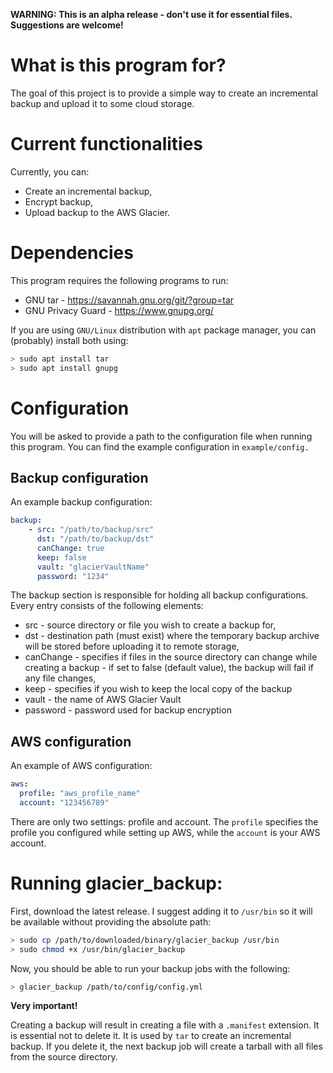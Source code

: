 **WARNING: This is an alpha release - don't use it for essential files. Suggestions are welcome!**

# What is this program for?

The goal of this project is to provide a simple way to create an incremental backup and upload
it to some cloud storage.

# Current functionalities

Currently, you can:

* Create an incremental backup,
* Encrypt backup,
* Upload backup to the AWS Glacier.

# Dependencies

This program requires the following programs to run:

* GNU tar - https://savannah.gnu.org/git/?group=tar
* GNU Privacy Guard - https://www.gnupg.org/

If you are using `GNU/Linux` distribution with `apt` package manager, you can (probably) install both using:

```bash
> sudo apt install tar
> sudo apt install gnupg
```

# Configuration

You will be asked to provide a path to the configuration file when running this program.
You can find the example configuration in `example/config.`

## Backup configuration

An example backup configuration:

```yaml
backup:
    - src: "/path/to/backup/src"
      dst: "/path/to/backup/dst"
	  canChange: true
      keep: false
      vault: "glacierVaultName"
      password: "1234"
```

The backup section is responsible for holding all backup configurations. Every entry consists of the following elements:
* src - source directory or file you wish to create a backup for,
* dst - destination path (must exist) where the temporary backup archive will be stored before uploading it to remote storage,
* canChange - specifies if files in the source directory can change while creating a backup - if set to false (default value), the backup will fail if any file changes,
* keep - specifies if you wish to keep the local copy of the backup
* vault - the name of AWS Glacier Vault
* password - password used for backup encryption

## AWS configuration

An example of AWS configuration:

```yaml
aws:
  profile: "aws_profile_name"
  account: "123456789"
```

There are only two settings: profile and account. The `profile` specifies the profile you configured while setting up AWS, while the `account` is your AWS account.

# Running glacier_backup:

First, download the latest release. I suggest adding it to `/usr/bin` so it will be available without providing the absolute path:

```bash
> sudo cp /path/to/downloaded/binary/glacier_backup /usr/bin
> sudo chmod +x /usr/bin/glacier_backup
```

Now, you should be able to run your backup jobs with the following:

```bash
> glacier_backup /path/to/config/config.yml
```

**Very important!**

Creating a backup will result in creating a file with a `.manifest` extension. It is essential not to delete it. It is used by `tar` to create an incremental backup. If you delete it, the next backup job will create a tarball with all files from the source directory.
